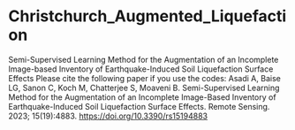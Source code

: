 # Christchurch_Augmented_Liquefaction
Semi-Supervised Learning Method for the Augmentation of an Incomplete Image-based Inventory of Earthquake-Induced Soil Liquefaction Surface Effects
Please cite the following paper if you use the codes:
Asadi A, Baise LG, Sanon C, Koch M, Chatterjee S, Moaveni B. Semi-Supervised Learning Method for the Augmentation of an Incomplete Image-Based Inventory of Earthquake-Induced Soil Liquefaction Surface Effects. Remote Sensing. 2023; 15(19):4883. https://doi.org/10.3390/rs15194883
